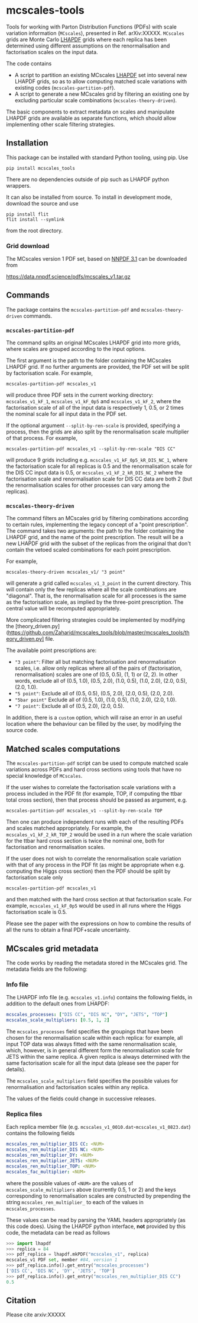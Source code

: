 # mcscales-tools

Tools for working with Parton Distribution Functions (PDFs) with scale variation
information (`MCscales`), presented in Ref. arXiv:XXXXX.
`MCscales` grids are Monte Carlo [LHAPDF](https://lhapdf.hepforge.org/) grids
where each replica has been determined using different assumptions on the
renormalisation and factorisation scales on the input data.

The code contains

  - A script to partition an existing MCscales [LHAPDF](https://lhapdf.hepforge.org/) set into
    several new LHAPDF grids, so as to allow computing matched scale variations
    with existing codes (`mcscales-partition-pdf`).
  - A script to generate a new MCscales grid by filtering an existing one by
    excluding particular scale combinations (`mcscales-theory-driven`).

The basic components to extract metadata on scales and manipulate LHAPDF grids
are available as separate functions, which should allow implementing other
scale filtering strategies.

## Installation

This package can be installed with standard Python tooling, using pip. Use

```
pip install mcscales_tools
```

There are no dependencies outside of pip such as LHAPDF python wrappers.

It can also be installed from source. To install in development mode, download
the source and use
```
pip install flit
flit install --symlink
```
from the root directory.

### Grid download

The MCscales version 1 PDF set, based on [NNPDF
3.1](https://arxiv.org/abs/1706.00428) can be downloaded from

<https://data.nnpdf.science/pdfs/mcscales_v1.tar.gz>



## Commands


The package contains the `mcscales-partition-pdf` and `mcscales-theory-driven`
commands.

### `mcscales-partition-pdf`

The command splits an original MCscales LHAPDF grid into more grids, where scales
are grouped according to the input options.

The first argument is the path to the folder containing the MCscales LHAPDF
grid. If no further arguments are provided, the PDF set will be split by
factorisation scale. For example,
```
mcscales-partition-pdf mcscales_v1
```
will produce three PDF sets in the current working directory:
`mcscales_v1_kF_1`, `mcscales_v1_kF_0p5` and `mcscales_v1_kF_2`, where
the factorisation scale of all of the input data is respectively 1, 0.5, or 2 times the
nominal scale for all input data in the PDF set.

If the optional argument `--split-by-ren-scale` is provided, specifying a
process, then the grids are also split by the renormalisation scale multiplier
of that process. For example,
```
mcscales-partition-pdf mcscales_v1 --split-by-ren-scale "DIS CC"
```

will produce 9 grids including e.g. `mcscales_v1_kF_0p5_kR_DIS_NC_1`, where the
factorisation scale for all replicas is 0.5 and the renormalisation scale for
the DIS CC input data is 0.5, or `mcscales_v1_kF_2_kR_DIS_NC_2` where the
factorisation scale and renormalisation scale for DIS CC data are both 2 (but
the renormalisation scales for other processes can vary among the replicas).



### `mcscales-theory-driven`

The command filters an MCscales grid by filtering combinations according to
certain rules, implementing the legacy concept of a "point prescription". The
command takes two arguments: the path to the folder containing the LHAPDF grid,
and the name of the point prescription. The result will be a new LHAPDF grid
with the subset of the replicas from the original that don't contain the vetoed
scaled combinations for each point prescription.

For example,

```
mcscales-theory-driven mcscales_v1/ "3 point"
```

will generate a grid called `mcscales_v1_3_point` in the current directory. This
will contain only the few replicas where all the scale combinations are
"diagonal". That is, the renormalisation scale for all processes is the same as
the factorisation scale, as implied by the three-point prescription.
The central value will be recomputed appropriately.

More complicated filtering strategies could be implemented by modifying the
[theory_driven.py](https://github.com/Zaharid/mcscales_tools/blob/master/mcscales_tools/theory_driven.py]
file.

The available point prescriptions are:

  - `"3 point"`: Filter all but matching factorisation and renormalisation scales,
    i.e. allow only replicas where all of the pairs of (factorisation,
    renormalisation) scales are one of (0.5, 0.5), (1, 1) or (2, 2). In other words, exclude all
    of (0.5, 1.0), (0.5, 2.0), (1.0, 0.5), (1.0, 2.0), (2.0, 0.5), (2.0, 1.0).
  - `"5 point"`: Exclude all of (0.5, 0.5), (0.5, 2.0), (2.0, 0.5), (2.0, 2.0).
  - `"5bar point"` Exclude all of (0.5, 1.0), (1.0, 0.5), (1.0, 2.0), (2.0,
      1.0).
  - `"7 point"`: Exclude all of (0.5, 2.0), (2.0, 0.5).

In addition, there is a `custom` option, which will raise an error in an useful
location where the behaviour can be filled by the user, by modifying the source
code.

## Matched scales computations

The `mcscales-partition-pdf` script can be used to compute matched scale
variations across PDFs and hard cross sections using tools that have no special
knowledge of `MCscales`.

If the user wishes to correlate the factorisation scale variations with a
process included in the PDF fit (for example, TOP, if computing the ttbar total
cross section), then that process should be passed as argument, e.g.
```
mcscales-partition-pdf mcscales_v1 --split-by-ren-scale TOP
```
Then one can produce independent runs with each of the resulting PDFs and scales
matched appropriately. For example, the `mcscales_v1_kF_2_kR_TOP_2` would be used
in a run where the scale variation for the ttbar hard cross section is twice the
nominal one, both for factorisation and renormalisation scales.

If the user does not wish to correlate the renormalisation scale variation with
that of any process in the PDF fit (as might be appropriate when e.g. computing
the Higgs cross section) then the PDF should be split by factorisation scale
only
```
mcscales-partition-pdf mcscales_v1
```
and then matched with the hard cross section at that factorisation scale. For
example, `mcscales_v1_kF_0p5` would be used in all runs where the Higgs
factorisation scale is 0.5.

Please see the paper with the expressions on how to combine the results of all
the runs to obtain a final PDF+scale uncertainty.


## MCscales grid metadata

The code works by reading the metadata stored in the MCscales grid. The metadata
fields are the following:

### Info file

The LHAPDF info file (e.g. `mcscales_v1.info`) contains the following fields, in
addition to the default ones from LHAPDF:

```yaml
mcscales_processes: ["DIS CC", "DIS NC", "DY", "JETS", "TOP"]
mcscales_scale_multipliers: [0.5, 1, 2]
```

The `mcscales_processes` field specifies the groupings that have been chosen for
the renormalisation scale within each replica: for example, all input TOP data was
always fitted with the same renormalisation scale, which, however, is in
general different form the renormalisation scale for JETS within the same
replica. A given replica is always determined with the same factorisation scale
for all the input data (please see the paper for details).

The `mcscales_scale_multipliers` field specifies the possible values for
renormalisation and factorisation scales within any replica.

The values of the fields could change in successive releases.


### Replica files

Each replica member file (e.g. `mcscales_v1_0010.dat`-`mcscales_v1_0823.dat`)
contains the following fields

```yaml
mcscales_ren_multiplier_DIS CC: <NUM>
mcscales_ren_multiplier_DIS NC: <NUM>
mcscales_ren_multiplier_DY: <NUM>
mcscales_ren_multiplier_JETS: <NUM>
mcscales_ren_multiplier_TOP: <NUM>
mcscales_fac_multiplier: <NUM>
```

where the possible values of `<NUM>` are the values of
`mcscales_scale_multipliers` above (currently 0.5, 1 or 2) and the keys
corresponding to renormalisation scales are constructed by prepending the string
`mcscales_ren_multiplier_` to each of the values in `mcscales_processes`.

These values can be read by parsing the YAML headers appropriately (as this code
does). Using the LHAPDF python interface, **not** provided by this code, the
metadata can be read as follows
```python
>>> import lhapdf
>>> replica = 84
>>> pdf_replica = lhapdf.mkPDF("mcscales_v1", replica)
mcscales_v1 PDF set, member #84, version 1
>>> pdf_replica.info().get_entry("mcscales_processes")
['DIS CC', 'DIS NC', 'DY', 'JETS', 'TOP']
>>> pdf_replica.info().get_entry("mcscales_ren_multiplier_DIS CC")
0.5
```

## Citation

Please cite arxiv:XXXXX
